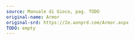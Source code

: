 ```yaml
---
source: Manuale di Gioco, pag. TODO
original-name: Armor
original-srd: https://2e.aonprd.com/Armor.aspx
TODO: empty
---
```

